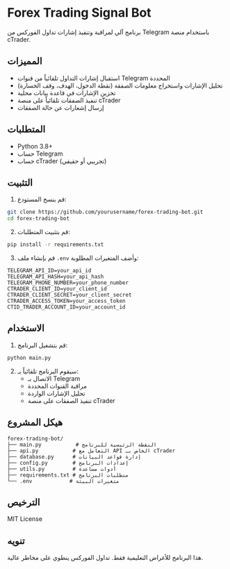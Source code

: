 # Forex Trading Signal Bot

برنامج آلي لمراقبة وتنفيذ إشارات تداول الفوركس من Telegram باستخدام منصة cTrader.

## المميزات
- استقبال إشارات التداول تلقائياً من قنوات Telegram المحددة
- تحليل الإشارات واستخراج معلومات الصفقة (نقطة الدخول، الهدف، وقف الخسارة)
- تخزين الإشارات في قاعدة بيانات محلية
- تنفيذ الصفقات تلقائياً على منصة cTrader
- إرسال إشعارات عن حالة الصفقات

## المتطلبات
- Python 3.8+
- حساب Telegram
- حساب cTrader (تجريبي أو حقيقي)

## التثبيت
1. قم بنسخ المستودع:
```bash
git clone https://github.com/yourusername/forex-trading-bot.git
cd forex-trading-bot
```

2. قم بتثبيت المتطلبات:
```bash
pip install -r requirements.txt
```

3. قم بإنشاء ملف `.env` وأضف المتغيرات المطلوبة:
```env
TELEGRAM_API_ID=your_api_id
TELEGRAM_API_HASH=your_api_hash
TELEGRAM_PHONE_NUMBER=your_phone_number
CTRADER_CLIENT_ID=your_client_id
CTRADER_CLIENT_SECRET=your_client_secret
CTRADER_ACCESS_TOKEN=your_access_token
CTID_TRADER_ACCOUNT_ID=your_account_id
```

## الاستخدام
1. قم بتشغيل البرنامج:
```bash
python main.py
```

2. سيقوم البرنامج تلقائياً بـ:
   - الاتصال بـ Telegram
   - مراقبة القنوات المحددة
   - تحليل الإشارات الواردة
   - تنفيذ الصفقات على منصة cTrader

## هيكل المشروع
```
forex-trading-bot/
├── main.py           # النقطة الرئيسية للبرنامج
├── api.py           # التعامل مع API الخاص بـ cTrader
├── database.py      # إدارة قواعد البيانات
├── config.py        # إعدادات البرنامج
├── utils.py         # أدوات مساعدة
├── requirements.txt # متطلبات البرنامج
└── .env            # متغيرات البيئة
```

## الترخيص
MIT License

## تنويه
هذا البرنامج للأغراض التعليمية فقط. تداول الفوركس ينطوي على مخاطر عالية.

